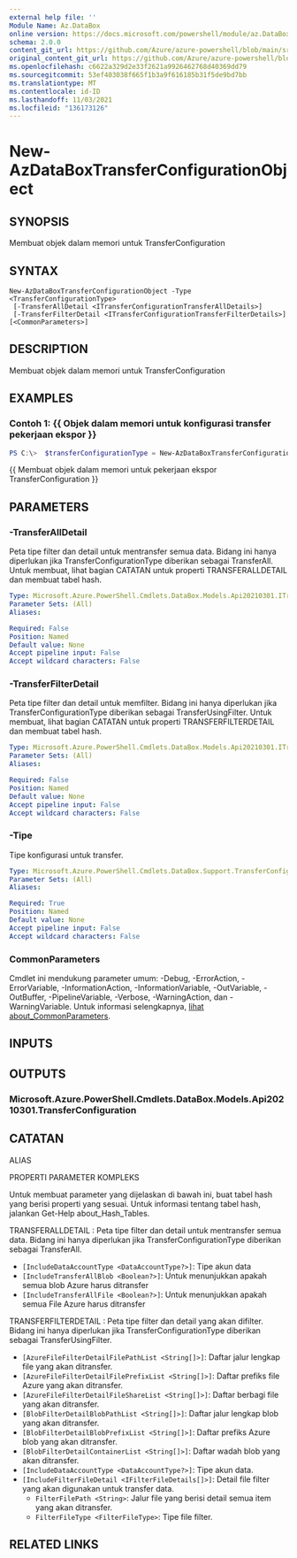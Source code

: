 ```yaml
---
external help file: ''
Module Name: Az.DataBox
online version: https://docs.microsoft.com/powershell/module/az.DataBox/new-AzDataBoxTransferConfigurationObject
schema: 2.0.0
content_git_url: https://github.com/Azure/azure-powershell/blob/main/src/DataBox/help/New-AzDataBoxTransferConfigurationObject.md
original_content_git_url: https://github.com/Azure/azure-powershell/blob/main/src/DataBox/help/New-AzDataBoxTransferConfigurationObject.md
ms.openlocfilehash: c6622a329d2e33f2621a9926462768d40369dd79
ms.sourcegitcommit: 53ef403038f665f1b3a9f616185b31f5de9bd7bb
ms.translationtype: MT
ms.contentlocale: id-ID
ms.lasthandoff: 11/03/2021
ms.locfileid: "136173126"
---
```

# New-AzDataBoxTransferConfigurationObject

## SYNOPSIS
Membuat objek dalam memori untuk TransferConfiguration

## SYNTAX

```
New-AzDataBoxTransferConfigurationObject -Type <TransferConfigurationType>
 [-TransferAllDetail <ITransferConfigurationTransferAllDetails>]
 [-TransferFilterDetail <ITransferConfigurationTransferFilterDetails>] [<CommonParameters>]
```

## DESCRIPTION
Membuat objek dalam memori untuk TransferConfiguration

## EXAMPLES

### Contoh 1: {{ Objek dalam memori untuk konfigurasi transfer pekerjaan ekspor }}
```powershell
PS C:\>  $transferConfigurationType = New-AzDataBoxTransferConfigurationObject -Type "TransferAll" -TransferAllDetail @{"IncludeDataAccountType"="StorageAccount";"IncludeTransferAllBlob"= "True"; "IncludeTransferAllFile"="True"}
```

{{ Membuat objek dalam memori untuk pekerjaan ekspor TransferConfiguration }}

## PARAMETERS

### -TransferAllDetail
Peta tipe filter dan detail untuk mentransfer semua data.
Bidang ini hanya diperlukan jika TransferConfigurationType diberikan sebagai TransferAll.
Untuk membuat, lihat bagian CATATAN untuk properti TRANSFERALLDETAIL dan membuat tabel hash.

```yaml
Type: Microsoft.Azure.PowerShell.Cmdlets.DataBox.Models.Api20210301.ITransferConfigurationTransferAllDetails
Parameter Sets: (All)
Aliases:

Required: False
Position: Named
Default value: None
Accept pipeline input: False
Accept wildcard characters: False
```

### -TransferFilterDetail
Peta tipe filter dan detail untuk memfilter.
Bidang ini hanya diperlukan jika TransferConfigurationType diberikan sebagai TransferUsingFilter.
Untuk membuat, lihat bagian CATATAN untuk properti TRANSFERFILTERDETAIL dan membuat tabel hash.

```yaml
Type: Microsoft.Azure.PowerShell.Cmdlets.DataBox.Models.Api20210301.ITransferConfigurationTransferFilterDetails
Parameter Sets: (All)
Aliases:

Required: False
Position: Named
Default value: None
Accept pipeline input: False
Accept wildcard characters: False
```

### -Tipe
Tipe konfigurasi untuk transfer.

```yaml
Type: Microsoft.Azure.PowerShell.Cmdlets.DataBox.Support.TransferConfigurationType
Parameter Sets: (All)
Aliases:

Required: True
Position: Named
Default value: None
Accept pipeline input: False
Accept wildcard characters: False
```

### CommonParameters
Cmdlet ini mendukung parameter umum: -Debug, -ErrorAction, -ErrorVariable, -InformationAction, -InformationVariable, -OutVariable, -OutBuffer, -PipelineVariable, -Verbose, -WarningAction, dan -WarningVariable. Untuk informasi selengkapnya, [lihat about_CommonParameters](http://go.microsoft.com/fwlink/?LinkID=113216).

## INPUTS

## OUTPUTS

### Microsoft.Azure.PowerShell.Cmdlets.DataBox.Models.Api20210301.TransferConfiguration

## CATATAN

ALIAS

PROPERTI PARAMETER KOMPLEKS

Untuk membuat parameter yang dijelaskan di bawah ini, buat tabel hash yang berisi properti yang sesuai. Untuk informasi tentang tabel hash, jalankan Get-Help about_Hash_Tables.


TRANSFERALLDETAIL <ITransferConfigurationTransferAllDetails> : Peta tipe filter dan detail untuk mentransfer semua data. Bidang ini hanya diperlukan jika TransferConfigurationType diberikan sebagai TransferAll.
  - `[IncludeDataAccountType <DataAccountType?>]`: Tipe akun data
  - `[IncludeTransferAllBlob <Boolean?>]`: Untuk menunjukkan apakah semua blob Azure harus ditransfer
  - `[IncludeTransferAllFile <Boolean?>]`: Untuk menunjukkan apakah semua File Azure harus ditransfer

TRANSFERFILTERDETAIL <ITransferConfigurationTransferFilterDetails> : Peta tipe filter dan detail yang akan difilter. Bidang ini hanya diperlukan jika TransferConfigurationType diberikan sebagai TransferUsingFilter.
  - `[AzureFileFilterDetailFilePathList <String[]>]`: Daftar jalur lengkap file yang akan ditransfer.
  - `[AzureFileFilterDetailFilePrefixList <String[]>]`: Daftar prefiks file Azure yang akan ditransfer.
  - `[AzureFileFilterDetailFileShareList <String[]>]`: Daftar berbagi file yang akan ditransfer.
  - `[BlobFilterDetailBlobPathList <String[]>]`: Daftar jalur lengkap blob yang akan ditransfer.
  - `[BlobFilterDetailBlobPrefixList <String[]>]`: Daftar prefiks Azure blob yang akan ditransfer.
  - `[BlobFilterDetailContainerList <String[]>]`: Daftar wadah blob yang akan ditransfer.
  - `[IncludeDataAccountType <DataAccountType?>]`: Tipe akun data.
  - `[IncludeFilterFileDetail <IFilterFileDetails[]>]`: Detail file filter yang akan digunakan untuk transfer data.
    - `FilterFilePath <String>`: Jalur file yang berisi detail semua item yang akan ditransfer.
    - `FilterFileType <FilterFileType>`: Tipe file filter.

## RELATED LINKS

